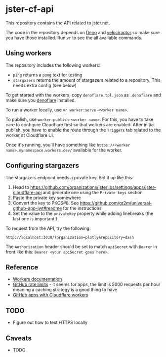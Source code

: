 # jster-cf-api

This repository contains the API related to jster.net.

The code in the repository depends on [Deno](https://deno.land/) and [velociraptor](https://velociraptor.run/) so make sure you have those installed. Run `vr` to see the all available commands.

## Using workers

The repository includes the following workers:

* `ping` returns a `pong` text for testing
* `stargazers` returns the amount of stargazers related to a repository. This needs extra config (see below)

To get started with the workers, copy `denoflare.tpl.json` as `.denoflare` and make sure you [denoflare](https://denoflare.dev/) installed.

To run a worker locally, use `vr worker:serve-<worker name>`.

To publish, use `worker:publish-<worker name>`. For this, you have to take care to configure Cloudflare first so that workers are enabled. After initial publish, you have to enable the route through the `Triggers` tab related to the worker at Cloudflare UI.

Once it's running, you'll have something like `https://<worker name>.mynamespace.workers.dev/` available for the worker.

## Configuring stargazers

The stargazers endpoint needs a private key. Set it up like this:

1. Head to https://github.com/organizations/jsterlibs/settings/apps/jster-cloudflare-api and generate one using the `Private keys` section
2. Paste the private key somewhere
3. Convert the key to PKCS#8. See https://github.com/gr2m/universal-github-app-jwt#readme for the instructions
4. Set the value to the `privateKey` property while adding linebreaks (the last one is important!)

To request from the API, try the following:

```
http://localhost:3030/?organization=plotly&repository=dash
```

The `Authorization` header should be set to match `apiSecret` with `Bearer` in front like this: `Bearer <your apiSecret goes here>`.

## Reference

* [Workers documentation](https://developers.cloudflare.com/workers/)
* [GitHub rate limits](https://docs.github.com/en/developers/apps/building-github-apps/rate-limits-for-github-apps) - it seems for apps, the limit is 5000 requests per hour meaning a caching strategy is a good thing to have
* [GitHub apps with Cloudflare workers](https://github.com/gr2m/cloudflare-worker-github-app-example)

## TODO

* Figure out how to test HTTPS locally

## Caveats

* TODO